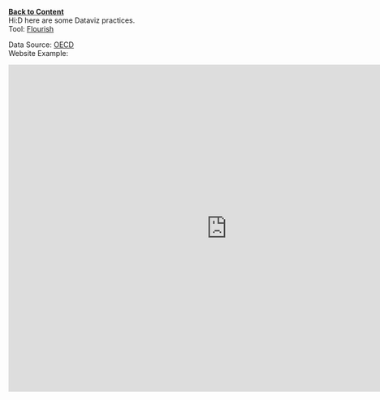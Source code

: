 [**Back to Content**](/README.md)  
Hi:D here are some Dataviz practices.  
Tool: [Flourish](https://flourish.studio/)  
  
Data Source: [OECD](https://data.oecd.org/)  
Website Example:  
<iframe src="https://data.oecd.org/chart/6vpM" width="860" height="645" style="border: 0" mozallowfullscreen="true" webkitallowfullscreen="true" allowfullscreen="true"><a href="https://data.oecd.org/chart/6vpM" target="_blank">OECD Chart: General government debt, Total, % of GDP, Annual, 2020</a></iframe>
